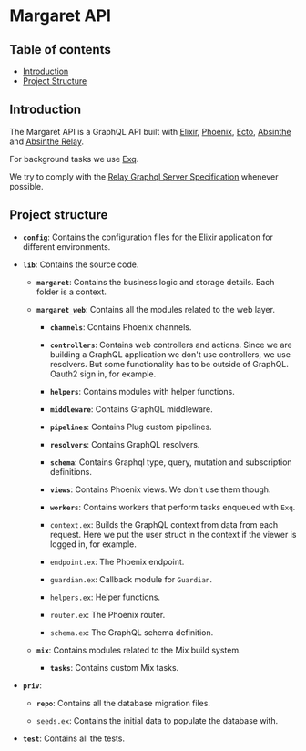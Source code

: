 # Margaret API

## Table of contents

* [Introduction](#introduction)
* [Project Structure](#project-structure)

## Introduction

The Margaret API is a GraphQL API built with
[Elixir](https://elixir-lang.org/),
[Phoenix](https://hexdocs.pm/phoenix/overview.html),
[Ecto](https://hexdocs.pm/ecto/Ecto.html),
[Absinthe](https://hexdocs.pm/absinthe/overview.html)
and [Absinthe Relay](https://hexdocs.pm/absinthe_relay/Absinthe.Relay.html).

For background tasks we use [Exq](https://hexdocs.pm/exq/readme.html).

We try to comply with the
[Relay Graphql Server Specification](https://facebook.github.io/relay/docs/en/graphql-server-specification.html) whenever possible.

## Project structure

* **`config`**: Contains the configuration files for the Elixir application
  for different environments.

* **`lib`**: Contains the source code.

  * **`margaret`**: Contains the business logic and storage details.
    Each folder is a context.

  * **`margaret_web`**: Contains all the modules related to the web layer.

    * **`channels`**: Contains Phoenix channels.

    * **`controllers`**: Contains web controllers and actions.
      Since we are building a GraphQL application we don't use controllers, we use resolvers.
      But some functionality has to be outside of GraphQL. Oauth2 sign in, for example.

    * **`helpers`**: Contains modules with helper functions.

    * **`middleware`**: Contains GraphQL middleware.

    * **`pipelines`**: Contains Plug custom pipelines.

    * **`resolvers`**: Contains GraphQL resolvers.

    * **`schema`**: Contains Graphql type, query, mutation and subscription definitions.

    * **`views`**: Contains Phoenix views. We don't use them though.

    * **`workers`**: Contains workers that perform tasks enqueued with `Exq`.

    * `context.ex`: Builds the GraphQL context from data from each request.
      Here we put the user struct in the context if the viewer is logged in, for example.

    * `endpoint.ex`: The Phoenix endpoint.

    * `guardian.ex`: Callback module for `Guardian`.

    * `helpers.ex`: Helper functions.

    * `router.ex`: The Phoenix router.

    * `schema.ex`: The GraphQL schema definition.

  * **`mix`**: Contains modules related to the Mix build system.

    * **`tasks`**: Contains custom Mix tasks.

* **`priv`**:

  * **`repo`**: Contains all the database migration files.

  * `seeds.ex`: Contains the initial data to populate the database with.

* **`test`**: Contains all the tests.
